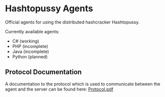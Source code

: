 # Hashtopussy Agents

Official agents for using the distributed hashcracker Hashtopussy.

Currently available agents:
- C# (working)
- PHP (incomplete)
- Java (incomplete)
- Python (planned)


## Protocol Documentation

A documentation to the protocol which is used to communicate between the agent and the server can be found here: [Protocol.pdf](https://github.com/s3inlc/hashtopussy/blob/master/doc/protocol.pdf)
